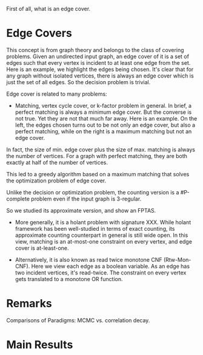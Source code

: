 First of all, what is an edge cover.

# Edge Covers
This concept is from graph theory and belongs to the class of covering problems. Given an undirected input graph, an edge cover of it is a set of edges such that every vertex is incident to at least one edge from the set.
Here is an example, we highlight the edges being chosen. 
It's clear that for any graph without isolated vertices, there is always an edge cover which is just the set of all edges.
So the decision problem is trivial.

Edge cover is related to many problems:
* Matching, vertex cycle cover, or k-factor problem in general. 
In brief, a perfect matching is always a minimum edge cover. 
But the converse is not true. Yet they are not that much far away.
Here is an example.
On the left, the edges chosen turns out to be not only an edge cover, but also a perfect matching, while on the right is a maximum matching but not an edge cover.

In fact, the size of min. edge cover plus the size of max. matching is always the number of vertices.
For a graph with perfect matching, they are both exactly at half of the number of vertices.

This led to a greedy algorithm based on a maximum matching that solves the optimization problem of edge cover.

Unlike the decision or optimization problem, the counting version is a #P-complete problem even if the input graph is 3-regular.

So we studied its approximate version, and show an FPTAS.

* More generally, it is a holant problem with signature XXX.
While holant framework has been well-studied in terms of exact counting, its approximate counting counterpart in general is still wide open.
In this view, matching is an at-most-one constraint on every vertex, and edge cover is at-least-one.

* Alternatively, it is also known as read twice monotone CNF (Rtw-Mon-CNF).
Here we view each edge as a boolean variable. As an edge has two incident vertices, it's read-twice. The constraint on every vertex gets translated to a monotone OR function.


# Remarks
Comparisons of Paradigms: MCMC vs. correlation decay.

# Main Results
